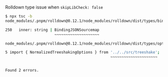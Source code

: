 Rolldown type issue when `skipLibCheck: false`

```sh
$ npx tsc -b
node_modules/.pnpm/rolldown@0.12.1/node_modules/rolldown/dist/types/binding.d.ts:250:19 - error TS2552: Cannot find name 'BindingJSONSourcemap'. Did you mean 'BindingJsonSourcemap'?

250   inner: string | BindingJSONSourcemap
                      ~~~~~~~~~~~~~~~~~~~~

node_modules/.pnpm/rolldown@0.12.1/node_modules/rolldown/dist/types/options/normalized-input-options.d.ts:5:46 - error TS2307: Cannot find module '../../src/treeshake' or its corresponding type declarations.

5 import { NormalizedTreeshakingOptions } from '../../src/treeshake';
                                               ~~~~~~~~~~~~~~~~~~~~~


Found 2 errors.
```
